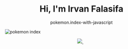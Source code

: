 <h1 align='center'>
  Hi, I'm Irvan Falasifa
</h1>

<p align='center'>
  pokemon.index-with-javascript
</p>

![pokemon index](https://github.com/irvanfalasifa/PKMN/assets/84895252/a03e45de-0712-4cb3-8622-e0294cee16de)


<p align='center'>
 <a href='mailto:irvan.falasfia@gmail.com'> 
  <img src="https://img.shields.io/badge/mail%20box-EA4335?style=for-the-badge&logo=Gmail&logoColor=white" /> 
 </a>&nbsp;&nbsp;
  
</p>
